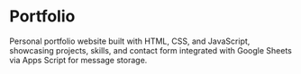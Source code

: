 # Portfolio
Personal portfolio website built with HTML, CSS, and JavaScript, showcasing projects, skills, and contact form integrated with Google Sheets via Apps Script for message storage.
